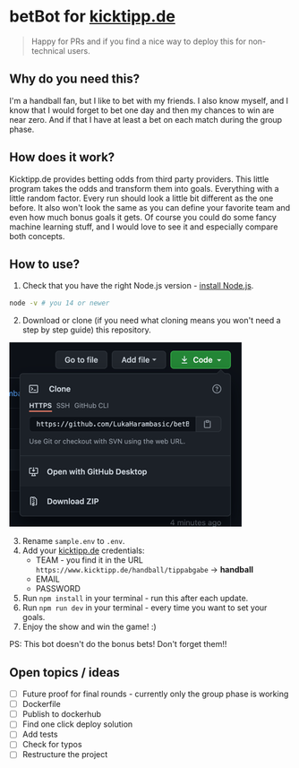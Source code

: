 # betBot for [kicktipp.de](https://www.kicktipp.de/)

> Happy for PRs and if you find a nice way to deploy this for non-technical users.

## Why do you need this?

I'm a handball fan, but I like to bet with my friends. I also know myself, and I know that I would forget to bet one day and then my chances to win are near zero. And if that I have at least a bet on each match during the group phase.

## How does it work?

Kicktipp.de provides betting odds from third party providers. This little program takes the odds and transform them into goals. Everything with a little random factor. Every run should look a little bit different as the one before. It also won't look the same as you can define your favorite team and even how much bonus goals it gets. Of course you could do some fancy machine learning stuff, and I would love to see it and especially compare both concepts.

## How to use?

1. Check that you have the right Node.js version - [install Node.js](https://nodejs.org/en/download/).
```bash
node -v # you 14 or newer
```
2. Download or clone (if you need what cloning means you won't need a step by step guide) this repository.

![Download coding](docu/download.png)
   
3. Rename `sample.env` to `.env`.
4. Add your [kicktipp.de](https://www.kicktipp.de/) credentials:
    - TEAM - you find it in the URL `https://www.kicktipp.de/handball/tippabgabe` -> **handball**
    - EMAIL
    - PASSWORD
5. Run `npm install` in your terminal - run this after each update.
6. Run `npm run dev` in your terminal - every time you want to set your goals.
7. Enjoy the show and win the game! :)

PS: This bot doesn't do the bonus bets! Don't forget them!!

## Open topics / ideas

- [ ] Future proof for final rounds - currently only the group phase is working
- [ ] Dockerfile
- [ ] Publish to dockerhub
- [ ] Find one click deploy solution
- [ ] Add tests
- [ ] Check for typos
- [ ] Restructure the project